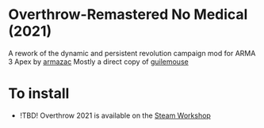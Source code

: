 # Overthrow-Remastered No Medical (2021)

A rework of the dynamic and persistent revolution campaign mod for ARMA 3 Apex by [armazac](https://github.com/ArmaOverthrow/Overthrow)
Mostly a direct copy of [guilemouse](https://github.com/guilemouse/Overthrow)

# To install
* !TBD! Overthrow 2021 is available on the [Steam Workshop](https://steamcommunity.com/id/Lyme/myworkshopfiles/?appid=107410)
